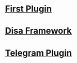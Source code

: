 # [First Plugin](articles/FirstPlugin/toc.md)
# [Disa Framework](articles/DisaFramework/toc.md)
# [Telegram Plugin](articles/TelegramPlugin/toc.md)


